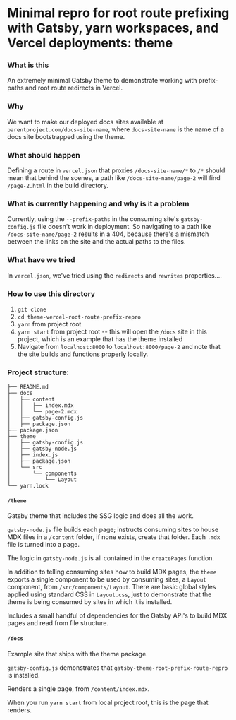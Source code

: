 # Minimal repro for root route prefixing with Gatsby, yarn workspaces, and Vercel deployments: theme

### What is this

An extremely minimal Gatsby theme to demonstrate working with prefix-paths and root route redirects in Vercel.

### Why

We want to make our deployed docs sites available at `parentproject.com/docs-site-name`, where `docs-site-name` is the name of a docs site bootstrapped using the theme.

### What should happen

Defining a route in `vercel.json` that proxies `/docs-site-name/*` to `/*` should mean that behind the scenes, a path like `/docs-site-name/page-2` will find `/page-2.html` in the build directory.

### What is currently happening and why is it a problem

Currently, using the `--prefix-paths` in the consuming site's `gatsby-config.js` file doesn't work in deployment. So navigating to a path like `/docs-site-name/page-2` results in a 404, because there's a mismatch between the links on the site and the actual paths to the files.

### What have we tried

In `vercel.json`, we've tried using the `redirects` and `rewrites` properties....

### How to use this directory

1. `git clone`
2. `cd theme-vercel-root-route-prefix-repro`
3. `yarn` from project root
4. `yarn start` from project root -- this will open the `/docs` site in this project, which is an example that has the theme installed
5. Navigate from `localhost:8000` to `localhost:8000/page-2` and note that the site builds and functions properly locally.

### Project structure:

```.
├── README.md
├── docs
│   ├── content
│   │   ├── index.mdx
│   │   └── page-2.mdx
│   ├── gatsby-config.js
│   ├── package.json
├── package.json
├── theme
│   ├── gatsby-config.js
│   ├── gatsby-node.js
│   ├── index.js
│   ├── package.json
│   └── src
│       └── components
│           └── Layout
└── yarn.lock
```

#### `/theme`

Gatsby theme that includes the SSG logic and does all the work.

`gatsby-node.js` file builds each page; instructs consuming sites to house MDX files in a `/content` folder, if none exists, create that folder. Each `.mdx` file is turned into a page.

The logic in `gatsby-node.js` is all contained in the `createPages` function.

In addition to telling consuming sites how to build MDX pages, the `theme` exports a single component to be used by consuming sites, a `Layout` component, from `/src/components/Layout`. There are basic global styles applied using standard CSS in `Layout.css`, just to demonstrate that the theme is being consumed by sites in which it is installed.

Includes a small handful of dependencies for the Gatsby API's to build MDX pages and read from file structure.

#### `/docs`

Example site that ships with the theme package.

`gatsby-config.js` demonstrates that `gatsby-theme-root-prefix-route-repro` is installed.

Renders a single page, from `/content/index.mdx`.

When you run `yarn start` from local project root, this is the page that renders.
